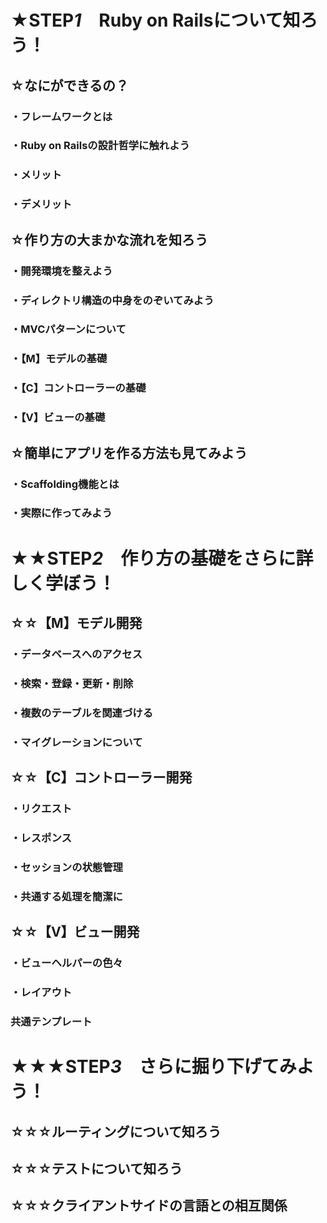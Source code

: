 # ★STEP*1*　Ruby on Railsについて知ろう！ 
## ☆なにができるの？
### ・フレームワークとは
### ・Ruby on Railsの設計哲学に触れよう
### ・メリット
### ・デメリット
## ☆作り方の大まかな流れを知ろう
### ・開発環境を整えよう
### ・ディレクトリ構造の中身をのぞいてみよう
### ・MVCパターンについて
### ・【M】モデルの基礎
### ・【C】コントローラーの基礎
### ・【V】ビューの基礎
## ☆簡単にアプリを作る方法も見てみよう
### ・Scaffolding機能とは
### ・実際に作ってみよう
# ★★STEP*2*　作り方の基礎をさらに詳しく学ぼう！
## ☆☆【M】モデル開発
### ・データベースへのアクセス
### ・検索・登録・更新・削除
### ・複数のテーブルを関連づける
### ・マイグレーションについて
## ☆☆【C】コントローラー開発
### ・リクエスト
### ・レスポンス
### ・セッションの状態管理
### ・共通する処理を簡潔に
## ☆☆【V】ビュー開発
### ・ビューヘルパーの色々
### ・レイアウト
### 共通テンプレート 
# ★★★STEP*3*　さらに掘り下げてみよう！
## ☆☆☆ルーティングについて知ろう
## ☆☆☆テストについて知ろう
## ☆☆☆クライアントサイドの言語との相互関係
